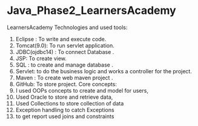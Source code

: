 # Java_Phase2_LearnersAcademy
LearnersAcademy
Technologies and used tools:
1.	Eclipse : To write and execute code. 
2.	Tomcat(9.0):  To run servlet application.
3.	JDBC(ojdbc14) : To connect Database .
4.	JSP:  To create view.
5.	SQL : to create and manage database .
6.	Servlet: to do the business logic and works a controller for the project.
7.	Maven : To create  web maven project .
8.	GitHub:  To store project.
Core concepts:
1. I used OOPs concepts to create and model for users,
2. Used Oracle to store and retrieve data,
3. Used Collections to store collection of data
4. Exception handling  to catch Exceptions
5. to get report used joins and constraints

